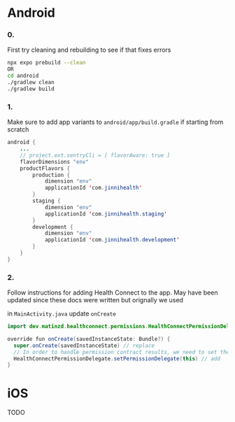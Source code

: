 # Android
### 0.
First try cleaning and rebuilding to see if that fixes errors
```sh
npx expo prebuild --clean
OR 
cd android
./gradlew clean
./gradlew build
```

### 1. 
Make sure to add app variants to `android/app/build.gradle` if starting from scratch
```java
android {
    ...
    // project.ext.sentryCli = [ flavorAware: true ]
    flavorDimensions "env"
    productFlavors {
        production {
            dimension "env"
            applicationId 'com.jinnihealth'
        }
        staging {
            dimension "env"
            applicationId 'com.jinnihealth.staging'
        }
        development {
            dimension "env"
            applicationId 'com.jinnihealth.development'
        }
    }
}
```

### 2.
Follow instructions for adding Health Connect to the app. May have been updated since these docs were written but orignally we used

in `MainActivity.java` update `onCreate`
```java
import dev.matinzd.healthconnect.permissions.HealthConnectPermissionDelegate

override fun onCreate(savedInstanceState: Bundle?) {
  super.onCreate(savedInstanceState) // replace
  // In order to handle permission contract results, we need to set the permission delegate.
  HealthConnectPermissionDelegate.setPermissionDelegate(this) // add
}
```


# iOS
TODO
 
